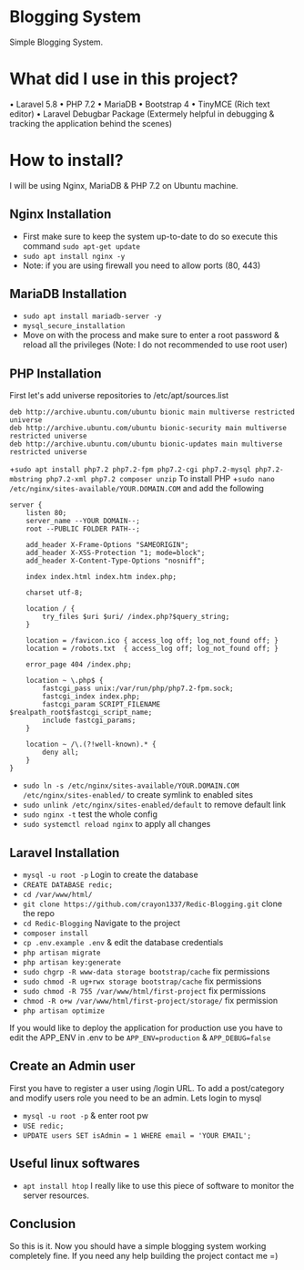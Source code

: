 # Blogging System
Simple Blogging System.

# What did I use in this project?
• Laravel 5.8
• PHP 7.2
• MariaDB 
• Bootstrap 4
• TinyMCE (Rich text editor)
• Laravel Debugbar Package (Extermely helpful in debugging & tracking the application behind the scenes)

# How to install?
I will be using Nginx, MariaDB & PHP 7.2 on Ubuntu machine.

## Nginx Installation 
+ First make sure to keep the system up-to-date to do so execute this command `sudo apt-get update`
+ `sudo apt install nginx -y` 
+ Note: if you are using firewall you need to allow ports (80, 443)

## MariaDB Installation
+ `sudo apt install mariadb-server -y`
+ `mysql_secure_installation`
+ Move on with the process and make sure to enter a root password & reload all the privileges (Note: I do not recommended to use root user)

## PHP Installation
First let's add universe repositories to /etc/apt/sources.list
```
deb http://archive.ubuntu.com/ubuntu bionic main multiverse restricted universe
deb http://archive.ubuntu.com/ubuntu bionic-security main multiverse restricted universe
deb http://archive.ubuntu.com/ubuntu bionic-updates main multiverse restricted universe
```
+`sudo apt install php7.2 php7.2-fpm php7.2-cgi php7.2-mysql php7.2-mbstring php7.2-xml php7.2 composer unzip` To install PHP
+`sudo nano /etc/nginx/sites-available/YOUR.DOMAIN.COM` and add the following
```
server {
    listen 80;
    server_name --YOUR DOMAIN--;
    root --PUBLIC FOLDER PATH--;

    add_header X-Frame-Options "SAMEORIGIN";
    add_header X-XSS-Protection "1; mode=block";
    add_header X-Content-Type-Options "nosniff";

    index index.html index.htm index.php;

    charset utf-8;

    location / {
        try_files $uri $uri/ /index.php?$query_string;
    }

    location = /favicon.ico { access_log off; log_not_found off; }
    location = /robots.txt  { access_log off; log_not_found off; }

    error_page 404 /index.php;

    location ~ \.php$ {
        fastcgi_pass unix:/var/run/php/php7.2-fpm.sock;
        fastcgi_index index.php;
        fastcgi_param SCRIPT_FILENAME $realpath_root$fastcgi_script_name;
        include fastcgi_params;
    }

    location ~ /\.(?!well-known).* {
        deny all;
    }
}
```
+ `sudo ln -s /etc/nginx/sites-available/YOUR.DOMAIN.COM /etc/nginx/sites-enabled/` to create symlink to enabled sites
+ `sudo unlink /etc/nginx/sites-enabled/default` to remove default link
+ `sudo nginx -t` test the whole config
+ `sudo systemctl reload nginx` to apply all changes

## Laravel Installation
+ `mysql -u root -p` Login to create the database
+ `CREATE DATABASE redic;`
+ `cd /var/www/html/`
+ `git clone https://github.com/crayon1337/Redic-Blogging.git` clone the repo
+ `cd Redic-Blogging` Navigate to the project
+ `composer install`
+ `cp .env.example .env` & edit the database credentials
+ `php artisan migrate`
+ `php artisan key:generate`
+ `sudo chgrp -R www-data storage bootstrap/cache` fix permissions
+ `sudo chmod -R ug+rwx storage bootstrap/cache` fix permissions
+ `sudo chmod -R 755 /var/www/html/first-project` fix permissions
+ `chmod -R o+w /var/www/html/first-project/storage/` fix permission
+ `php artisan optimize`

If you would like to deploy the application for production use you have to edit the APP_ENV in .env to be ``APP_ENV=production`` & ``APP_DEBUG=false``

## Create an Admin user
First you have to register a user using /login URL.
To add a post/category and modify users role you need to be an admin. Lets login to mysql
+ `mysql -u root -p` & enter root pw
+ `USE redic;`
+ `UPDATE users SET isAdmin = 1 WHERE email = 'YOUR EMAIL';`


## Useful linux softwares
+ `apt install htop` I really like to use this piece of software to monitor the server resources.

## Conclusion
So this is it. Now you should have a simple blogging system working completely fine. If you need any help building the project contact me =)
